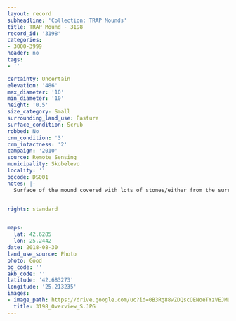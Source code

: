```yaml
---
layout: record
subheadline: 'Collection: TRAP Mounds'
title: TRAP Mound - 3198
record_id: '3198'
categories:
- 3000-3999
header: no
tags:
- ''

certainty: Uncertain
elevation: '486'
max_diameter: '10'
min_diameter: '10'
height: '0.5'
size_category: Small
surrounding_land_use: Pasture
surface_condition: Scrub
robbed: No
crm_condition: '3'
crm_intactness: '2'
campaign: '2010'
source: Remote Sensing
municipality: Skobelevo
locality: ''
bgcode: DS001
notes: |-
  Surface of the mound covered with lots of stones/either from the surrounding pasture or from the mound.


rights: standard


maps:
  lat: 42.6285
  lon: 25.2442
date: 2018-08-30
land_use_source: Photo
photo: Good
bg_code: ''
akb_code: ''
latitude: '42.683273'
longitude: '25.213235'
images:
- image_path: https://drive.google.com/uc?id=0B3Rg88wZDQscOENoeTYzVEJMUW8
  title: 3198_Overview_S.JPG
---
```

